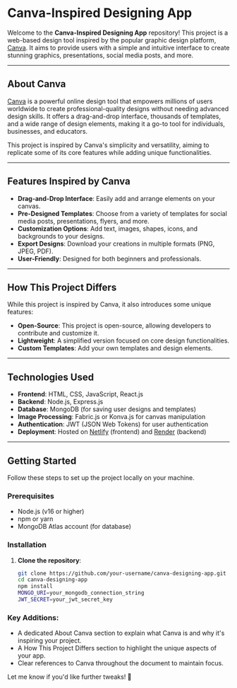 # Canva-Inspired Designing App

Welcome to the **Canva-Inspired Designing App** repository! This project is a web-based design tool inspired by the popular graphic design platform, [Canva](https://www.canva.com/). It aims to provide users with a simple and intuitive interface to create stunning graphics, presentations, social media posts, and more.

---

## About Canva

[Canva](https://www.canva.com) is a powerful online design tool that empowers millions of users worldwide to create professional-quality designs without needing advanced design skills. It offers a drag-and-drop interface, thousands of templates, and a wide range of design elements, making it a go-to tool for individuals, businesses, and educators.

This project is inspired by Canva's simplicity and versatility, aiming to replicate some of its core features while adding unique functionalities.

---

## Features Inspired by Canva

- **Drag-and-Drop Interface**: Easily add and arrange elements on your canvas.
- **Pre-Designed Templates**: Choose from a variety of templates for social media posts, presentations, flyers, and more.
- **Customization Options**: Add text, images, shapes, icons, and backgrounds to your designs.
- **Export Designs**: Download your creations in multiple formats (PNG, JPEG, PDF).
- **User-Friendly**: Designed for both beginners and professionals.

---

## How This Project Differs

While this project is inspired by Canva, it also introduces some unique features:
- **Open-Source**: This project is open-source, allowing developers to contribute and customize it.
- **Lightweight**: A simplified version focused on core design functionalities.
- **Custom Templates**: Add your own templates and design elements.

---

## Technologies Used

- **Frontend**: HTML, CSS, JavaScript, React.js
- **Backend**: Node.js, Express.js
- **Database**: MongoDB (for saving user designs and templates)
- **Image Processing**: Fabric.js or Konva.js for canvas manipulation
- **Authentication**: JWT (JSON Web Tokens) for user authentication
- **Deployment**: Hosted on [Netlify](https://www.netlify.com/) (frontend) and [Render](https://render.com) (backend)

---

## Getting Started

Follow these steps to set up the project locally on your machine.

### Prerequisites

- Node.js (v16 or higher)
- npm or yarn
- MongoDB Atlas account (for database)

### Installation

1. **Clone the repository**:
   ```bash
   git clone https://github.com/your-username/canva-designing-app.git
   cd canva-designing-app
   npm install
   MONGO_URI=your_mongodb_connection_string
   JWT_SECRET=your_jwt_secret_key

### Key Additions:
- A dedicated About Canva section to explain what Canva is and why it's inspiring your project.
- A How This Project Differs section to highlight the unique aspects of your app.
- Clear references to Canva throughout the document to maintain focus.

Let me know if you'd like further tweaks! 🚀
